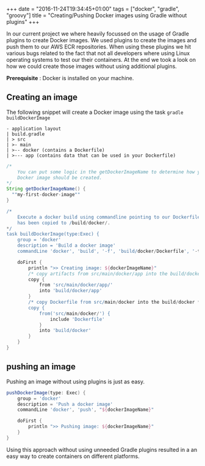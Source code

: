 +++
date = "2016-11-24T19:34:45+01:00"
tags = ["docker", "gradle", "groovy"]
title = "Creating/Pushing Docker images using Gradle without plugins"
+++

In our current project we where heavily focussed on the usage of Gradle plugins to create Docker images. We used plugins to create the images and push them to our AWS ECR repositories. When using these plugins we hit various bugs related to the fact that not all developers where using Linux operating systems to test our their containers. At the end we took a look on how we could create those images without using additional plugins.

**Prerequisite** : Docker is installed on your machine.

## Creating an image
The following snippet will create a Docker image using the task `gradle buildDockerImage`

    - application layout
    | build.gradle
    | > src
    | >- main
    | >-- docker (contains a Dockerfile)
    | >--- app (contains data that can be used in your Dockerfile)

```groovy
/*
    You can put some logic in the getDockerImageName to determine how your
    Docker image should be created.
*/
String getDockerImageName() {
  ""my-first-docker-image""
}

/*
    Execute a docker build using commandline pointing to our Dockerfile that
    has been copied to /build/docker/.
*/
task buildDockerImage(type:Exec) {
    group = 'docker'
    description = 'Build a docker image'
    commandLine 'docker', 'build', '-f', 'build/docker/Dockerfile', '-t', "${dockerImageName}", 'build/docker'

    doFirst {
        println ">> Creating image: ${dockerImageName}"
        /* copy artifacts from src/main/docker/app into the build/docker/app */
        copy {
            from 'src/main/docker/app/'
            into 'build/docker/app'
        }
        /* copy Dockerfile from src/main/docker into the build/docker */
        copy {
            from('src/main/docker/') {
                include 'Dockerfile'
            }
            into 'build/docker'
        }
    }
}
```

## pushing an image

Pushing an image without using plugins is just as easy.

```groovy
pushDockerImage(type: Exec) {
    group = 'docker'
    description = 'Push a docker image'
    commandLine 'docker', 'push', "${dockerImageName}"

    doFirst {
        println ">> Pushing image: ${dockerImageName}"
    }
}
```

Using this approach without using unneeded Gradle plugins resulted in a an easy way to create containers on different platforms.
